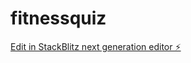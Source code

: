 # fitnessquiz

[Edit in StackBlitz next generation editor ⚡️](https://stackblitz.com/~/github.com/rayaspring/fitnessquiz)